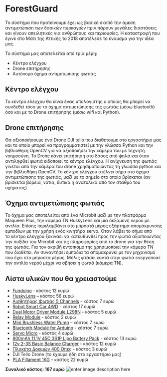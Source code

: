 # ForestGuard

Το σύστημα που προτείνουμε έχει ως βασικό σκοπό την άμεση αντιμετώπιση των δασικών πυρκαγιών πριν πάρουν μεγάλες διαστάσεις και γίνουν απειλητικές για ανθρώπους και περιουσίες. Η καταστροφή που έγινε στο Μάτι της Αττικής το 2018 αποτέλεσε το έναυσμα για την ιδέα μας.

Το σύστημα μας αποτελείται από τρία μέρη:

-   Κέντρο ελέγχου
-   Drone επιτήρησης
-   Αυτόνομο όχημα αντιμετώπισης φωτιάς
## Κέντρο ελέγχου

Το κέντρο ελέγχου θα είναι ένας υπολογιστής ο οποίος θα μπορεί να συνδεθεί τόσο με το όχημα αντιμετώπισης της φωτιάς (μέσω bluetooth) όσο και με το Drone επιτήρησης (μέσω wifi και Python).

## Drone επιτήρησης

Θα αξιοποιήσουμε ένα Drone DJI tello που διαθέτουμε στο εργαστήριο μας και το οποίο μπορεί να προγραμματιστεί με την γλώσσα Python και την βιβλιοθήκη OpenCV για να αξιοποιήσει την κάμερα του με τεχνητή νοημοσύνη. Το Drone κάνει επιτήρηση στο δάσος από ψηλά και όταν αντιληφθεί φωτιά ειδοποιεί το κέντρο ελέγχου. Η ανίχνευση της φωτιάς γίνεται από την κάμερα του drone χρησιμοποιώντας τη γλώσσα python και την βιβλιοθήκη OpenCV. Το κέντρο ελέγχου στέλνει σήμα στο όχημα αντιμετώπισης της φωτιάς, μαζί με το σημείο στο οποίο βρίσκεται (αν βρίσκεται βόρεια, νότια, δυτικά ή ανατολικά από τον σταθμό του οχήματος).

## Όχημα αντιμετώπισης φωτιάς

Το όχημα μας αποτελείται από ένα Microbit μαζί με την πλατφόρμα Maqueen Plus, την κάμερα ΤΝ HuskyLens και μια δεξαμενή νερού με αντλία. Επίσης περιλαμβάνει στο μπροστά μέρος εξάρτημα απομάκρυνσης εμποδίων με την χρήση ενός κινητήρα servo. Όταν λάβει το σήμα από  
το κέντρο ελέγχου ξεκινάει να κατευθυνθεί προς την φωτιά αξιοποιώντας την πυξίδα του Microbit και τις πληροφορίες από το drone για την θέση της φωτιάς. Για τον ακριβή εντοπισμό της χρησιμοποιεί την κάμερα ΤΝ που διαθέτει. Αν συναντήσει εμπόδια τα απομακρύνει με τον μηχανισμό που έχει στο μπροστά μέρος. Μόλις φτάσει κοντά στην φωτιά ενεργοποιεί την αντλία νερού μέχρι να σβήσει η φωτιά (κάμερα ΤΝ).

## Λίστα υλικών που θα χρειαστούμε

-   [Funduino](https://grobotronics.com/funduino-uno-rev3-arduino-uno-compatible.html) - κόστος 12 ευρώ
-   [HuskyLens](https://www.hellasdigital.gr/electronics/sensors/gravity-huskylens-an-easy-to-use-ai-machine-vision-sensor/) – κόστος 56 ευρώ
-   [Αισθητήρας Φωτιάς 5 Channels](https://grobotronics.com/flame-sensor-5-ch.html) - κόστος 7 ευρώ
-   [Robot Smart Car 4WD](https://grobotronics.com/robot-smart-car-4wd-chassis-26cm.html) - κόστος 17 ευρώ
-   [Dual Motor Driver Module L298N](https://grobotronics.com/dual-motor-driver-module-l298n.html) - κόστος 5 ευρώ
-   [Relay Module](https://grobotronics.com/relay-module-1-channel-5v-high-level-trigger-screw-terminals.html) - κόστος 2 ευρώ
-   [Mini Brushless Water Pump](https://grobotronics.com/mini-brushless-water-pump-12v-dc-240l-h-ad20p-1230a.html)  – κόστος 7 ευρώ
-   [Bluetooth Module for Arduino](https://grobotronics.com/bluetooth-module-for-arduino-hc05.html) - κόστος 7 ευρώ
-   [Servo Micro](https://grobotronics.com/servo-micro-1.5kg.cm-plastic-gears-feetech-fs90.html) - κόστος 4 ευρώ
-   [800mAh 11.1V 45C 3S1P Lipo Battery Pack](https://www.hellasdigital.gr/electronics/batteries/lipo/gens-ace-800mah-11.1v-40c-3s1p-lipo-battery-pack/) - κόστος 13 ευρώ
-   [12v 2-3S Basic Balance Charger](https://www.hellasdigital.gr/electronics/batteries/chargers/turnigy-12v-2-3s-basic-balance-charger/) - κόστος 12 ευρώ
-   [Πλακέτα Δοκιμών 400 Οπές](https://grobotronics.com/breadboard-400-tie-point-white-half-size.html) - κόστος 3 ευρώ
-   DJI Tello Drone (το έχουμε ήδη στο εργαστήριο μας)
-   [PLA Fillament 1KG](https://grobotronics.com/3d-printer-filament-devil-pla-1.75mm-pink-1kg.html)  – κόστος 22 ευρώ

**Συνολικό κόστος: 167 ευρώ**
![enter image description here](https://ppf.edu.gr/hackers/wp-content/uploads/2021/03/forest-guard.png)
